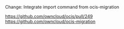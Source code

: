 Change: Integrate import command from ocis-migration

https://github.com/owncloud/ocis/pull/249
https://github.com/owncloud/ocis-migration
